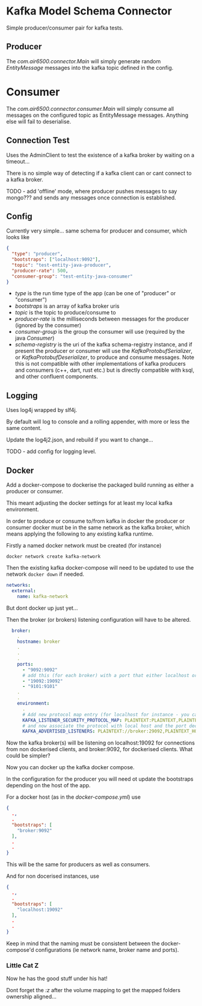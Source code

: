 # Kafka Model Schema Connector

Simple producer/consumer pair for kafka tests.

## Producer

The *com.air6500.connector.Main* will simply generate random *EntityMessage* messages into the kafka topic defined in the config.

# Consumer

The *com.air6500.connector.consumer.Main* will simply consume all messages on the configured topic as EntityMessage messages. Anything else will fail to deserialise.

## Connection Test

Uses the AdminClient to test the existence of a kafka broker by waiting on a timeout...

There is no simple way of detecting if a kafka client can or cant connect to a kafka broker.

TODO - add 'offline' mode, where producer pushes messages to say mongo??? and sends any messages once connection is established.

## Config

Currently very simple... same schema for producer and consumer, which looks like

```json
{
  "type": "producer",
  "bootstraps": ["localhost:9092"],
  "topic": "test-entity-java-producer",
  "producer-rate": 500,
  "consumer-group": "test-entity-java-consumer"
}
```

* _type_ is the run time type of the app (can be one of "producer" or "consumer")
* _bootstraps_ is an array of kafka broker uris
* _topic_ is the topic to produce/consume to
* _producer-rate_ is the milliseconds between messages for the producer (ignored by the consumer)
* _consumer-group_ is the group the consumer will use (required by the java *Consumer*)
* _schema-registry_ is the uri of the kafka schema-registry instance, and if present the producer or consumer will use the _KafkaProtobufSerializer_, or _KafkaProtobufDeserializer_, to produce and consume messages. Note this is not compatible with other implementations of kafka producers and consumers (c++, dart, rust etc.) but is directly compatible with ksql, and other confluent components.

## Logging

Uses log4j wrapped by slf4j.

By default will log to console and a rolling appender, with more or less the same content.

Update the log4j2.json, and rebuild if you want to change...

TODO - add config for logging level.

## Docker

Add a docker-compose to dockerise the packaged build running as either a producer or consumer.

This meant adjusting the docker settings for at least my local kafka environment.

In order to produce or consume to/from kafka in docker the producer or consumer docker must be in the same network as the kafka broker, which means applying the following to any existing kafka runtime.

Firstly a named docker network must be created (for instance)

```shell
docker network create kafka-network
```

Then the existing kafka docker-compose will need to be updated to use the network ```docker down``` if needed.

```yaml
networks:
  external:
    name: kafka-network
```
But dont docker up just yet...

Then the broker (or brokers) listening configuration will have to be altered.

```yaml
  broker:
    .
    hostname: broker
    .
    .
    .
    ports:
      - "9092:9092"
      # add this (for each broker) with a port that either localhost or docker container can access
      - "19092:19092" 
      - "9101:9101"
    .
    .
    environment:
      .
      # Add new protocol map entry (for localhost for instance - you can all it whatever you like)
      KAFKA_LISTENER_SECURITY_PROTOCOL_MAP: PLAINTEXT:PLAINTEXT,PLAINTEXT_HOST:PLAINTEXT,PLAINTEXT_LOCALHOST:PLAINTEXT
      # and now associate the protocol with local host and the port declared above, and associate the other with the kafka-network name
      KAFKA_ADVERTISED_LISTENERS: PLAINTEXT://broker:29092,PLAINTEXT_HOST://broker:9092,PLAINTEXT_LOCALHOST://localhost:19092

```

Now the kafka broker(s) will be listening on localhost:19092 for connections from non dockerised clients, and broker:9092, for dockerised clients. What could be simpler?

Now you can docker up the kafka docker compose.

In the configuration for the producer you will need ot update the bootstraps depending on the host of the app.

For a docker host (as in the _docker-compose.yml_) use 

```json
{
  .,
  .
  "bootstraps": [
    "broker:9092"
  ],
  .
  .
}
```

This will be the same for producers as well as consumers.

And for non docerised instances, use 

```json
{
  .,
  .
  "bootstraps": [
    "localhost:19092"
  ],
  .
  .
}
```

Keep in mind that the naming must be consistent between the docker-compose'd configurations (ie network name, broker name and ports).

### Little Cat Z

Now he has the good stuff under his hat!

Dont forget the _:z_ after the volume mapping to get the mapped folders ownership aligned...
